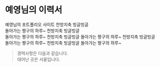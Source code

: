 # 예영님의 이력서
예영님의 포트폴리오 사이트
천방지축 빙글빙글  
 돌아가는
짱구의 하루~
천방지축 빙글빙글  
 돌아가는
짱구의 하루~
천방지축 빙글빙글 돌아가는
짱구의 하루~
천방지축 빙글빙글 돌아가는
짱구의 하루~
천방지축 빙글빙글 돌아가는
짱구의 하루~

> 경력사항은 다음과 같습니다.  
태어난 곳은 서울입니다.